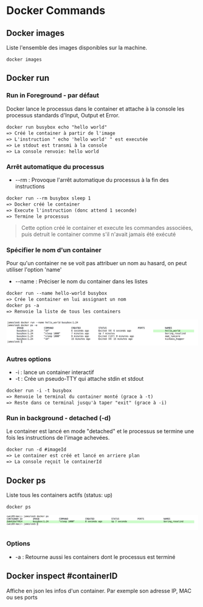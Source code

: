 # Docker Commands

## Docker images

Liste l'ensemble des images disponibles sur la machine.

```unix
docker images
```

## Docker run

### Run in Foreground - par défaut

Docker lance le processus dans le container et attache à la console les processus standards d'Input, Output et Error.

```unix
docker run busybox echo "hello world"
=> Créé le container à partir de l'image
=> L'instruction " echo 'hello world' " est executée
=> Le stdout est transmi à la console
=> La console renvoie: hello world
```
### Arrêt automatique du processus

* --rm : Provoque l'arrêt automatique du processus à la fin des instructions

```unix
docker run --rm busybox sleep 1
=> Docker créé le container
=> Execute l'instruction (donc attend 1 seconde)
=> Termine le processus
```
>  Cette option créé le container et execute les commandes associées, puis detruit le container comme s'il n'avait jamais été exécuté

### Spécifier le nom d'un container

Pour qu'un container ne se voit pas attribuer un nom au hasard, on peut utiliser l'option 'name'

* --name : Préciser le nom du container dans les listes

```unix
docker run --name hello-world busybox
=> Crée le container en lui assignant un nom
docker ps -a
=> Renvoie la liste de tous les containers
```
![image alt text](img/docker-name.png)

### Autres options

* -i : lance un container interactif
* -t : Crée un pseudo-TTY qui attache stdin et stdout

```unix
docker run -i -t busybox
=> Renvoie le terminal du container monté (grace à -t)
=> Reste dans ce terminal jusqu'à taper "exit" (grace à -i)
```

### Run in background - detached (-d)

Le container est lancé en mode "detached" et le processus se termine une fois les instructions de l'image achevées.

```unix
docker run -d #imageId
=> Le container est créé et lancé en arriere plan
=> La console reçoit le containerId
```

## Docker ps

Liste tous les containers actifs (status: up)

```unix
docker ps
```
![image alt text](img/docker-ps.png)

### Options

* -a : Retourne aussi les containers dont le processus est terminé

## Docker inspect #containerID

Affiche en json les infos d'un container.
Par exemple son adresse IP, MAC ou ses ports
